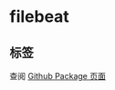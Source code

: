 # filebeat

## 标签

查阅 [Github Package 页面](https://github.com/guoyk93/acicn/pkgs/container/acicn%2Ffilebeat)
